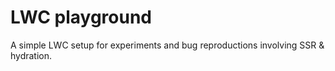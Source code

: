 # LWC playground

A simple LWC setup for experiments and bug reproductions involving SSR & hydration.
